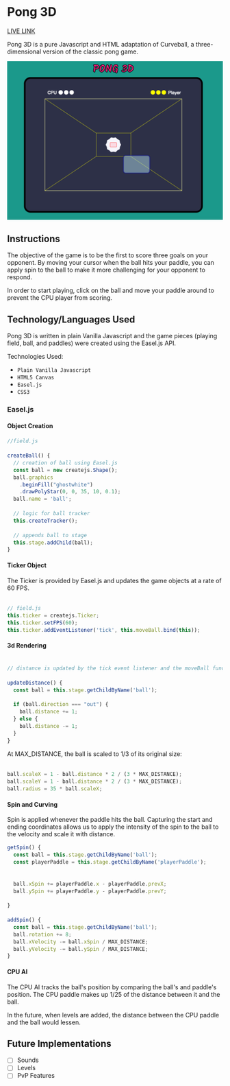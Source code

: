 # Pong 3D

[LIVE LINK](https://vutpham.github.io/3dpong/)

Pong 3D is a pure Javascript and HTML adaptation of Curveball, a three-dimensional version of the classic pong game.

![image](./docs/pong_game.png)

## Instructions

The objective of the game is to be the first to score three goals on your opponent. By moving your cursor when the ball hits your paddle, you can apply spin to the ball to make it more challenging for your opponent to respond.

In order to start playing, click on the ball and move your paddle around to prevent the CPU player from scoring.

## Technology/Languages Used

Pong 3D is written in plain Vanilla Javascript and the game pieces (playing field, ball, and paddles) were created using the Easel.js API.

Technologies Used:

- `Plain Vanilla Javascript`
- `HTML5 Canvas`
- `Easel.js`
- `CSS3`

### Easel.js

#### Object Creation

```javascript
//field.js

createBall() {
  // creation of ball using Easel.js
  const ball = new createjs.Shape();
  ball.graphics
    .beginFill("ghostwhite")
    .drawPolyStar(0, 0, 35, 10, 0.1);
  ball.name = 'ball';

  // logic for ball tracker
  this.createTracker();

  // appends ball to stage
  this.stage.addChild(ball);
}
```

#### Ticker Object

The Ticker is provided by Easel.js and updates the game objects at a rate of 60 FPS.

```javascript

// field.js
this.ticker = createjs.Ticker;
this.ticker.setFPS(60);
this.ticker.addEventListener('tick', this.moveBall.bind(this));
```

#### 3d Rendering

```javascript

// distance is updated by the tick event listener and the moveBall function

updateDistance() {
  const ball = this.stage.getChildByName('ball');

  if (ball.direction === "out") {
    ball.distance += 1;
  } else {
    ball.distance -= 1;
  }
}
```

At MAX_DISTANCE, the ball is scaled to 1/3 of its original size:

```javascript

ball.scaleX = 1 - ball.distance * 2 / (3 * MAX_DISTANCE);
ball.scaleY = 1 - ball.distance * 2 / (3 * MAX_DISTANCE);
ball.radius = 35 * ball.scaleX;
```

#### Spin and Curving
Spin is applied whenever the paddle hits the ball. Capturing the start and ending coordinates allows us to apply the intensity of the spin to the ball to the velocity and scale it with distance.

```javascript
getSpin() {
  const ball = this.stage.getChildByName('ball');
  const playerPaddle = this.stage.getChildByName('playerPaddle');


  ball.xSpin += playerPaddle.x - playerPaddle.prevX;
  ball.ySpin += playerPaddle.y - playerPaddle.prevY;

}

addSpin() {
  const ball = this.stage.getChildByName('ball');
  ball.rotation += 8;
  ball.xVelocity -= ball.xSpin / MAX_DISTANCE;
  ball.yVelocity -= ball.ySpin / MAX_DISTANCE;
}
```

#### CPU AI
The CPU AI tracks the ball's position by comparing the ball's and paddle's position.  The CPU paddle makes up 1/25 of the distance between it and the ball.

In the future, when levels are added, the distance between the CPU paddle and the ball would lessen.

## Future Implementations

- [ ] Sounds
- [ ] Levels
- [ ] PvP Features
